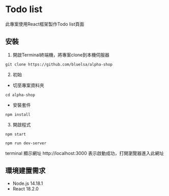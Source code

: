 Todo list
====
此專案使用React框架製作Todo list頁面


安裝
--
1. 開啟Terminal終端機，將專案clone到本機伺服器<br>
```
git clone https://github.com/bluelsa/alpha-shop
```
2. 初始<br>
* 切至專案資料夾
```
cd alpha-shop
```
* 安裝套件<br>
```
npm install
```
3. 開啟程式<br>
```
npm start 
```
```
npm run dev-server
```

terminal 顯示網址 http://localhost:3000 表示啟動成功，打開瀏覽器進入此網址

環境建置需求
--
* Node.js 14.18.1
* React 18.2.0
